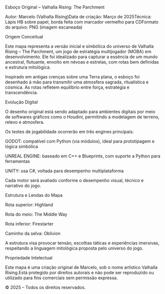 Esboço Original – Valhalla Rising: The Parchment

Autor: Marcelo (Valhalla Rising)Data de criação: Março de 2025Técnica: Lápis HB sobre papel, borda feita com marcador vermelho para CDFormato do arquivo: PNG (imagem escaneada)

Origem Conceitual

Este mapa representa a versão inicial e simbólica do universo de Valhalla Rising – The Parchment, um jogo de estratégia multijogador (MOBA) em desenvolvimento. Ele foi idealizado para capturar a essência de um mundo ancestral, flutuante, envolto em névoas e estrelas, com rotas bem definidas e estrutura mitológica.

Inspirado em antigas crenças sobre uma Terra plana, o esboço foi desenhado à mão para transmitir uma atmosfera sagrada, ritualística e cósmica. As rotas refletem equilíbrio entre força, estratégia e transcendência.

Evolução Digital

O desenho original está sendo adaptado para ambientes digitais por meio de softwares gráficos como o Houdini, permitindo a modelagem de terreno, relevo e atmosfera.

Os testes de jogabilidade ocorrerão em três engines principais:

GODOT: compatível com Python (via módulos), ideal para prototipagem e lógica simbólica

UNREAL ENGINE: baseado em C++ e Blueprints, com suporte a Python para ferramentas

UNITY: usa C#, voltada para desempenho multiplataforma

Cada motor será avaliado conforme o desempenho visual, técnico e narrativo do jogo.

Estrutura e Lendas do Mapa

Rota superior: Highland

Rota do meio: The Middle Way

Rota inferior: Firestarter

Caminho da selva: Oblivion

A estrutura visa provocar tensão, escolhas táticas e experiências imersivas, respeitando a linguagem mitológica proposta pelo universo do jogo.

Propriedade Intelectual

Este mapa é uma criação original de Marcelo, sob o nome artístico Valhalla Rising.Está protegido por direitos autorais e não pode ser reproduzido ou utilizado para fins comerciais sem permissão expressa.

© 2025 – Todos os direitos reservados.

